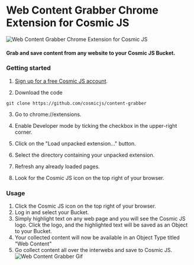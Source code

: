 # Web Content Grabber Chrome Extension for Cosmic JS
![Web Content Grabber Chrome Extension for Cosmic JS](https://cosmic-s3.imgix.net/bd08e930-2d0e-11e8-b0d2-5b1c0dab7ec2-chrome-cosmicjs.jpg?w=1000)

#### Grab and save content from any website to your Cosmic JS Bucket.

### Getting started
1. [Sign up for a free Cosmic JS account](https://cosmicjs.com).

2. Download the code
```
git clone https://github.com/cosmicjs/content-grabber
```

3. Go to chrome://extensions.

4. Enable Developer mode by ticking the checkbox in the upper-right corner.

5. Click on the "Load unpacked extension..." button.

6. Select the directory containing your unpacked extension.

7. Refresh any already loaded pages.

8. Look for the Cosmic JS icon on the top right of your browser.

### Usage
1. Click the Cosmic JS icon on the top right of your browser.
2. Log in and select your Bucket.
3. Simply highlight text on any web page and you will see the Cosmic JS logo.  Click the logo, and the highlighted text will be saved as an Object to your Bucket.
4. Your collected content will now be available in an Object Type titled "Web Content"
5. Go collect content all over the interwebs and save to Cosmic JS.
![Web Content Grabber Gif](https://s3-us-west-2.amazonaws.com/cosmicjs/9af745a0-2d20-11e8-b410-6d49a32b39b3-content-grabber.gif)
